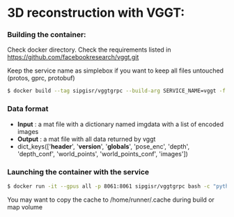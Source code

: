 # 3D reconstruction with VGGT:
### Building the container:
Check docker directory. Check the requirements listed in 
https://github.com/facebookresearch/vggt.git

Keep the service name as simplebox if you want to keep all files untouched (protos, gprc, protobuf)

```bash
$ docker build --tag sipgisr/vggtgrpc --build-arg SERVICE_NAME=vggt -f docker/Dockerfile .
```

### Data format 


- **Input** : a mat file with a dictionary named imgdata with a list of encoded images
- **Output** : a mat file with all data returned by vggt
- dict_keys(['__header__', '__version__', '__globals__', 'pose_enc', 'depth', 'depth_conf', 'world_points', 'world_points_conf', 'images'])

### Launching the container with the service

```bash
$ docker run -it --gpus all -p 8061:8061 sipgisr/vggtgrpc bash -c "python3 service.py"
```
You may want to copy the cache to /home/runner/.cache during build or map volume

